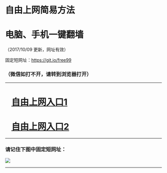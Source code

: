 ﻿# 自由上网简易方法

# 电脑、手机一键翻墙

（2017/10/09 更新，网址有效）

固定短网址：https://git.io/free99

### （微信如打不开，请转到浏览器打开）


***





# &nbsp;&nbsp; <a href="http://ft1308527274.fwq-tz-1001.info/fwqtz01.html?t=100900116912 " target="_blank">自由上网入口1</a>
# &nbsp;&nbsp; <a href="http://ft2361724784.fwq-tz-1002.info/fwqtz02.html?t=10090012721 " target="_blank">自由上网入口2</a>
***

### 请记住下图中固定短网址：

<img src="https://s3-us-west-2.amazonaws.com/fwq-1001/yjfq-20170905okok.png" /> 


***

